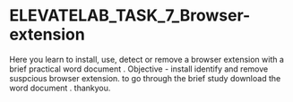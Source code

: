 # ELEVATELAB_TASK_7_Browser-extension
Here you learn to install, use, detect or remove a browser extension with a brief practical word document . 
Objective -
install identify and remove suspcious browser extension.
to go through the brief study download the word document .
thankyou.
